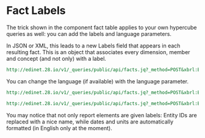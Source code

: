 Fact Labels
===========

The trick shown in the component fact table applies to your own hypercube queries as well: you can add the labels and language parameters.

In JSON or XML, this leads to a new Labels field that appears in each resulting fact. This is an object that associates every dimension, member and concept (and not only) with a label.

```REST
http://edinet.28.io/v1/_queries/public/api/facts.jq?_method=POST&xbrl:Entity=http://disclosure.edinet-fsa.go.jp%20E04147-000&xbrl:Concept=jppfs-cor:Assets&jppfs-cor:ConsolidatedOrNonConsolidatedAxis=ALL&fsa:Submitted=2014-06-24&xbrl:Period=2014-03-31&profile-name=generic&labels=true&token=c3049752-4d35-43da-82a2-f89f1b06f7a4
```
You can change the language (if available) with the language parameter.

```REST
http://edinet.28.io/v1/_queries/public/api/facts.jq?_method=POST&xbrl:Entity=http://disclosure.edinet-fsa.go.jp%20E04147-000&xbrl:Concept=jppfs-cor:Assets&jppfs-cor:ConsolidatedOrNonConsolidatedAxis=ALL&fsa:Submitted=2014-06-24&xbrl:Period=2014-03-31&profile-name=generic&labels=true&language=en&token=c3049752-4d35-43da-82a2-f89f1b06f7a4
```

```REST
http://edinet.28.io/v1/_queries/public/api/facts.jq?_method=POST&xbrl:Entity=http://disclosure.edinet-fsa.go.jp%20E04147-000&xbrl:Concept=jppfs-cor:Assets&jppfs-cor:ConsolidatedOrNonConsolidatedAxis=ALL&fsa:Submitted=2014-06-24&xbrl:Period=2014-03-31&profile-name=generic&labels=true&language=ja&token=c3049752-4d35-43da-82a2-f89f1b06f7a4
```

You may notice that not only report elements are given labels: Entity IDs are replaced with a nice name, while dates and units are automatically formatted (in English only at the moment).
